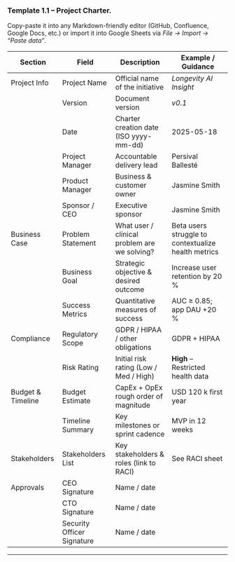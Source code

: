 ### Template **1.1 – Project Charter**.

Copy-paste it into any Markdown-friendly editor (GitHub, Confluence, Google Docs, etc.) or import it into Google Sheets via _File → Import → “Paste data”_.

| **Section**       | **Field**                  | **Description**                              | **Example / Guidance**                              |
| ----------------- | -------------------------- | -------------------------------------------- | --------------------------------------------------- |
| Project Info      | Project Name               | Official name of the initiative              | _Longevity AI Insight_                              |
|                   | Version                    | Document version                             | _v0.1_                                              |
|                   | Date                       | Charter creation date (ISO yyyy-mm-dd)       | 2025-05-18                                          |
|                   | Project Manager            | Accountable delivery lead                    | Persival Ballesté                                   |
|                   | Product Manager            | Business & customer owner                    | Jasmine Smith                                       |
|                   | Sponsor / CEO              | Executive sponsor                            | Jasmine Smith                                       |
| Business Case     | Problem Statement          | What user / clinical problem are we solving? | Beta users struggle to contextualize health metrics |
|                   | Business Goal              | Strategic objective & desired outcome        | Increase user retention by 20 %                     |
|                   | Success Metrics            | Quantitative measures of success             | AUC ≥ 0.85; app DAU +20 %                           |
| Compliance        | Regulatory Scope           | GDPR / HIPAA / other obligations             | GDPR + HIPAA                                        |
|                   | Risk Rating                | Initial risk rating (Low / Med / High)       | **High** – Restricted health data                   |
| Budget & Timeline | Budget Estimate            | CapEx + OpEx rough order of magnitude        | USD 120 k first year                                |
|                   | Timeline Summary           | Key milestones or sprint cadence             | MVP in 12 weeks                                     |
| Stakeholders      | Stakeholders List          | Key stakeholders & roles (link to RACI)      | See RACI sheet                                      |
| Approvals         | CEO Signature              | Name / date                                  |                                                     |
|                   | CTO Signature              | Name / date                                  |                                                     |
|                   | Security Officer Signature | Name / date                                  |                                                     |

---

